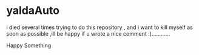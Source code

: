 # yaldaAuto
i died several times trying to do this repository , and i want to kill myself as soon as possible ,ill be happy if u wrote a nice comment :)............

Happy Something
